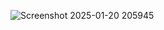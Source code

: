 
![Screenshot 2025-01-20 205945](https://github.com/user-attachments/assets/d056462d-731c-4319-b674-35ba64cc53f4)
